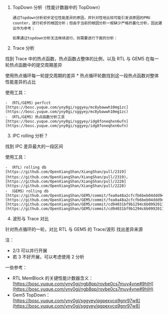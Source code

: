 1. TopDown 分析（性能计数器中的 TopDown）

       通过Topdown分析初步定位性能差异的原因，并针对性地比较可能引发该原因的PMU counter，进行初步的根因分析；但由于当前的根因分析一般缺少严格的量化分析，因此建议作为参考；

       如果通过topdown分析无法继续进行，则需要进行下面的分析：

2. Trace 分析

找到 Trace 中的热点函数，热点函数占整体的比例，以及 RTL 与 GEM5 在每一轮热点函数中的提交周期差异

使用热点循环每一轮提交周期的差异 * 热点循环轮数找到这一段热点函数对整体性能差异的占比

使用工具：

    - （RTL/GEM5）perfcct [https://bosc.yuque.com/yny0gi/sggyey/mc8ybawwh10mg1zc](https://bosc.yuque.com/yny0gi/sggyey/mc8ybawwh10mg1zc)
    - （RTL/GEM5）热点函数分析工具 [https://bosc.yuque.com/yny0gi/sggyey/idg8foneqhxn6ufn](https://bosc.yuque.com/yny0gi/sggyey/idg8foneqhxn6ufn)
3. IPC rolling 分析？

找到 IPC 差异最大的一段区间

使用工具：

    - （RTL）rolling db [https://github.com/OpenXiangShan/XiangShan/pull/2319](https://github.com/OpenXiangShan/XiangShan/pull/2319)，[https://github.com/OpenXiangShan/XiangShan/pull/2228](https://github.com/OpenXiangShan/XiangShan/pull/2228)
    - （GEM5）rolling db [https://github.com/OpenXiangShan/GEM5/commit/fea0a48a2cfcfb6beb04ddd945f7a52c1e138a73](https://github.com/OpenXiangShan/GEM5/commit/fea0a48a2cfcfb6beb04ddd945f7a52c1e138a73) [https://github.com/OpenXiangShan/GEM5/commit/cd94031bf9b1294c6b099201140c7c1bcc818e38](https://github.com/OpenXiangShan/GEM5/commit/cd94031bf9b1294c6b099201140c7c1bcc818e38)
4. 波形与 Trace 对比

针对热点循环的一轮，对比 RTL 与 GEM5 的 Trace/波形 找出差异来源



注：

+ 2/3 可以并行开展
+ 若 3 不好开展，可以考虑使用 2 分析



一些参考：

+ RTL MemBlock 的关键性能计数器含义： [https://bosc.yuque.com/yny0gi/ngb8pp/rovbe0cs7muy4vne#9hIH](https://bosc.yuque.com/yny0gi/ngb8pp/rovbe0cs7muy4vne#9hIH)
+ Gem5 TopDown：[https://bosc.yuque.com/yny0gi/sggyey/qgpexvcq9gnr97w8](https://bosc.yuque.com/yny0gi/sggyey/qgpexvcq9gnr97w8)

